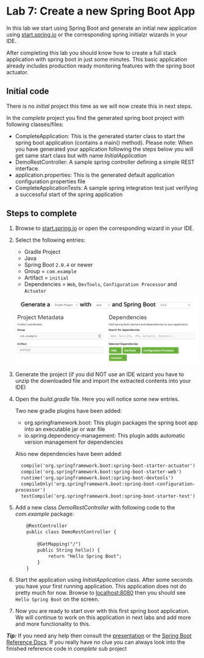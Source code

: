 # Lab 7: Create a new Spring Boot App
In this lab we start using Spring Boot and generate an initial new application using [start.spring.io](https://start.spring.io)
or the corresponding spring initialzr wizards in your IDE.

After completing this lab you should know how to create a full stack application with spring boot in just some minutes.
This basic application already includes production ready monitoring features with the spring boot actuator.

## Initial code

There is no _initial_ project this time as we will now create this in next steps. 

In the _complete_ project you find the generated spring boot project with following classes/files:

* CompleteApplication: This is the generated starter class to start the spring boot application (contains a main() method).
Please note: When you have generated your application following the steps below you will get same start class but with name *InitialApplication*
* DemoRestController: A sample spring controller defining a simple REST interface.
* application.properties: This is the generated default application configuration properties file
* CompleteApplicationTests: A sample spring integration test just verifying a successful start of the spring application
 
## Steps to complete

1. Browse to [start.spring.io](https://start.spring.io) or open the corresponding wizard in your IDE. 

2. Select the following entries:
    
    * Gradle Project
    * Java
    * Spring Boot `2.0.4` or newer
    * Group = `com.example`
    * Artifact = `initial`
    * Dependencies = `Web`, `DevTools`, `Configuration Processor` and `Actuator`

    ![foo](start_spring_io.png "title")
    
3. Generate the project (if you did NOT use an IDE wizard 
you have to unzip the downloaded file and import the extracted contents into your IDE)

4. Open the *build.gradle* file. Here you will notice some new entries.

    Two new gradle plugins have been added:

    *  org.springframework.boot: This plugin packages the spring boot app into an executable jar or war file
    *  io.spring.dependency-management: This plugin adds automatic version management for dependencies
    
    Also new dependencies have been added:
    
    ``` 
      compile('org.springframework.boot:spring-boot-starter-actuator')
      compile('org.springframework.boot:spring-boot-starter-web')
      runtime('org.springframework.boot:spring-boot-devtools')
      compileOnly('org.springframework.boot:spring-boot-configuration-processor')
      testCompile('org.springframework.boot:spring-boot-starter-test')
    ``` 

5. Add a new class *DemoRestController* with following code to the *com.example* package:

    ``` 
        @RestController
        public class DemoRestController {
            
            @GetMapping("/")
            public String hello() {
                return "Hello Spring Boot";
            }
        }
    ``` 

6. Start the application using *InitialApplication* class. 
After some seconds you have your first running application. This application does not do pretty much for now.
Browse to [localhost:8080](http://localhost:8080) then you should see `Hello Spring Boot` on the screen. 

7. Now you are ready to start over with this first spring boot application. 
We will continue to work on this application in next labs and add more and more functionality to this. 

***Tip:***
If you need any help then consult the [presentation](https://andifalk.github.io/spring-basics-training/presentation/index.html) 
or the [Spring Boot Reference Docs](https://docs.spring.io/spring-boot/docs/current/reference/htmlsingle/#getting-started-first-application). 
If you really have no clue you can always look into the finished reference code in _complete_ sub project

